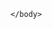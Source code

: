 <html>
  <body>
	<script type='text/javascript'>
	function initEmbeddedMessaging() {
		try {
			embeddedservice_bootstrap.settings.language = 'en_US'; // For example, enter 'en' or 'en-US'

			embeddedservice_bootstrap.init(
				'00D1y00000047ZI',
				'Viva_Retail_Chat',
				'https://vivaenergy--uat20.sandbox.my.site.com/ESWVivaRetailChat1713753160471',
				{
					scrt2URL: 'https://vivaenergy--uat20.sandbox.my.salesforce-scrt.com'
				}
			);
		} catch (err) {
			console.error('Error loading Embedded Messaging: ', err);
		}
	};
</script>
<script type='text/javascript' src='https://vivaenergy--uat20.sandbox.my.site.com/ESWVivaRetailChat1713753160471/assets/js/bootstrap.min.js' onload='initEmbeddedMessaging()'></script>
	
    </body>
</html>
